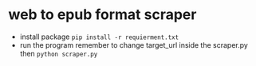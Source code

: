 # web to epub format scraper

- install package
`pip install -r requierment.txt`
- run the program
remember to change target_url inside the scraper.py then 
`python scraper.py`
